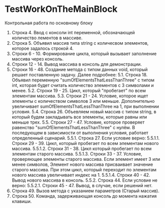# TestWorkOnTheMainBlock
Контрольная работа по основному блоку

1. Строка 4. Ввод с консоли int переменной, обозначающей количество лементов в массиве.
2. Строка 5. Объявил массив типа string с количесвом элементов, которое задалось строкой 4.
3. Строки 6 - 10. Формирование цикла, который вызывает заполнение массива через консоль.
4. Строки 12 - 14. Вывод массива в консоль для демонстрации.
5. Строки 16 - 48. Создание метода с типом данных void, который решает поставленную задачу. Далее подробнее:
		5.1. Строка 18. Объявил переменную "sumOfElementsThatLessThanThree" с типом int, которая будет считать количество элементов с 3 символами и менее.
		5.2. Строки 19 - 25. Цикл, который "пробегает" по всем элементам массива.
		5.3. Строки 21 - 24. Условие, которое ищет элементы с количеством символов 3 или меньше. Дополнительно увеличивает sumOfElementsThatLessThanThree на 1,
		при выполнении условия.
		5.4. Строка 26. Объевляем новый массив с типом string, в который будем закладывать все элементы, которые равны или меньше трех.
		5.5. Строки 27 - 47. Условие, которое проверяет равенство "sumOfElementsThatLessThanThree" с нулём. В последующем в зависимости от выполнения условия, 
		работает определенный сценарий.
				5.5.1. Строка 27. Если условие верно:
				        5.5.1.1. Строки 29 - 39. Цикл, который пробегает по всем элементам нового массива.
				        5.5.1.2. Строки 31 - 38. Цикл который пробегает по всем элементам старого массива.
				        5.5.1.3. Строки 33 - 37. Условие, проверяющее элементы старого массива. Если элемент имеет 3 или менее символов, Элемент нового массива присваивает 
				        значение старого массива. При этом цикл, который переходит по элементам нового массива увеличивает индекс на 1.
				        5.5.1.4. Строки 40 - 42. Вывод нового массива в консоль.
				5.5.2. Строка 44. Если условие не верно:
						5.5.2.1. Строки 45 - 47. Вывод, в случае, если решений нет.
6. Строка 49. Вызов метода с указанием параметров (Старый массив).
7. Строка 50. Команда, задерживающая консоль до момента нажатия клавиши.

